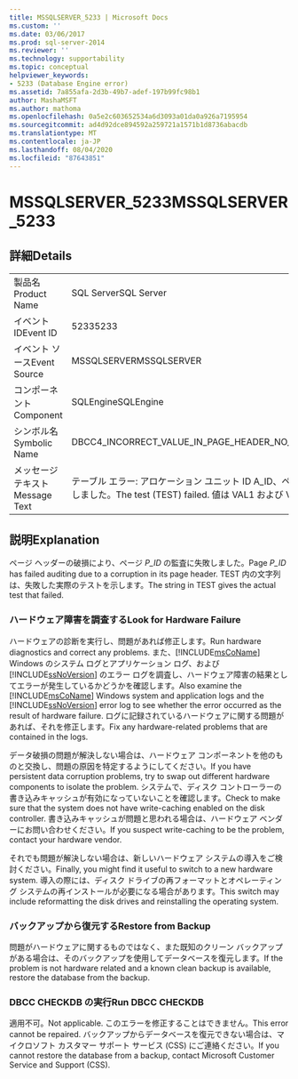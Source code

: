 ```yaml
---
title: MSSQLSERVER_5233 | Microsoft Docs
ms.custom: ''
ms.date: 03/06/2017
ms.prod: sql-server-2014
ms.reviewer: ''
ms.technology: supportability
ms.topic: conceptual
helpviewer_keywords:
- 5233 (Database Engine error)
ms.assetid: 7a855afa-2d3b-49b7-adef-197b99fc98b1
author: MashaMSFT
ms.author: mathoma
ms.openlocfilehash: 0a5e2c603652534a6d3093a01da0a926a7195954
ms.sourcegitcommit: ad4d92dce894592a259721a1571b1d8736abacdb
ms.translationtype: MT
ms.contentlocale: ja-JP
ms.lasthandoff: 08/04/2020
ms.locfileid: "87643851"
---
```

# <a name="mssqlserver_5233"></a><span data-ttu-id="0f2fe-102">MSSQLSERVER_5233</span><span class="sxs-lookup"><span data-stu-id="0f2fe-102">MSSQLSERVER_5233</span></span>
    
## <a name="details"></a><span data-ttu-id="0f2fe-103">詳細</span><span class="sxs-lookup"><span data-stu-id="0f2fe-103">Details</span></span>  
  
|||  
|-|-|  
|<span data-ttu-id="0f2fe-104">製品名</span><span class="sxs-lookup"><span data-stu-id="0f2fe-104">Product Name</span></span>|<span data-ttu-id="0f2fe-105">SQL Server</span><span class="sxs-lookup"><span data-stu-id="0f2fe-105">SQL Server</span></span>|  
|<span data-ttu-id="0f2fe-106">イベント ID</span><span class="sxs-lookup"><span data-stu-id="0f2fe-106">Event ID</span></span>|<span data-ttu-id="0f2fe-107">5233</span><span class="sxs-lookup"><span data-stu-id="0f2fe-107">5233</span></span>|  
|<span data-ttu-id="0f2fe-108">イベント ソース</span><span class="sxs-lookup"><span data-stu-id="0f2fe-108">Event Source</span></span>|<span data-ttu-id="0f2fe-109">MSSQLSERVER</span><span class="sxs-lookup"><span data-stu-id="0f2fe-109">MSSQLSERVER</span></span>|  
|<span data-ttu-id="0f2fe-110">コンポーネント</span><span class="sxs-lookup"><span data-stu-id="0f2fe-110">Component</span></span>|<span data-ttu-id="0f2fe-111">SQLEngine</span><span class="sxs-lookup"><span data-stu-id="0f2fe-111">SQLEngine</span></span>|  
|<span data-ttu-id="0f2fe-112">シンボル名</span><span class="sxs-lookup"><span data-stu-id="0f2fe-112">Symbolic Name</span></span>|<span data-ttu-id="0f2fe-113">DBCC4_INCORRECT_VALUE_IN_PAGE_HEADER_NO_METADATA</span><span class="sxs-lookup"><span data-stu-id="0f2fe-113">DBCC4_INCORRECT_VALUE_IN_PAGE_HEADER_NO_METADATA</span></span>|  
|<span data-ttu-id="0f2fe-114">メッセージ テキスト</span><span class="sxs-lookup"><span data-stu-id="0f2fe-114">Message Text</span></span>|<span data-ttu-id="0f2fe-115">テーブル エラー: アロケーション ユニット ID A_ID、ページ P_ID。</span><span class="sxs-lookup"><span data-stu-id="0f2fe-115">Table error: alloc unit ID A_ID, page P_ID.</span></span> <span data-ttu-id="0f2fe-116">テスト (TEST) が失敗しました。</span><span class="sxs-lookup"><span data-stu-id="0f2fe-116">The test (TEST) failed.</span></span> <span data-ttu-id="0f2fe-117">値は VAL1 および VAL2 です。</span><span class="sxs-lookup"><span data-stu-id="0f2fe-117">The values are VAL1 and VAL2.</span></span>|  
  
## <a name="explanation"></a><span data-ttu-id="0f2fe-118">説明</span><span class="sxs-lookup"><span data-stu-id="0f2fe-118">Explanation</span></span>  
 <span data-ttu-id="0f2fe-119">ページ ヘッダーの破損により、ページ *P_ID* の監査に失敗しました。</span><span class="sxs-lookup"><span data-stu-id="0f2fe-119">Page *P_ID* has failed auditing due to a corruption in its page header.</span></span> <span data-ttu-id="0f2fe-120">TEST 内の文字列は、失敗した実際のテストを示します。</span><span class="sxs-lookup"><span data-stu-id="0f2fe-120">The string in TEST gives the actual test that failed.</span></span>  
  
### <a name="look-for-hardware-failure"></a><span data-ttu-id="0f2fe-121">ハードウェア障害を調査する</span><span class="sxs-lookup"><span data-stu-id="0f2fe-121">Look for Hardware Failure</span></span>  
 <span data-ttu-id="0f2fe-122">ハードウェアの診断を実行し、問題があれば修正します。</span><span class="sxs-lookup"><span data-stu-id="0f2fe-122">Run hardware diagnostics and correct any problems.</span></span> <span data-ttu-id="0f2fe-123">また、[!INCLUDE[msCoName](../../includes/msconame-md.md)] Windows のシステム ログとアプリケーション ログ、および [!INCLUDE[ssNoVersion](../../includes/ssnoversion-md.md)] のエラー ログを調査し、ハードウェア障害の結果としてエラーが発生しているかどうかを確認します。</span><span class="sxs-lookup"><span data-stu-id="0f2fe-123">Also examine the [!INCLUDE[msCoName](../../includes/msconame-md.md)] Windows system and application logs and the [!INCLUDE[ssNoVersion](../../includes/ssnoversion-md.md)] error log to see whether the error occurred as the result of hardware failure.</span></span> <span data-ttu-id="0f2fe-124">ログに記録されているハードウェアに関する問題があれば、それを修正します。</span><span class="sxs-lookup"><span data-stu-id="0f2fe-124">Fix any hardware-related problems that are contained in the logs.</span></span>  
  
 <span data-ttu-id="0f2fe-125">データ破損の問題が解決しない場合は、ハードウェア コンポーネントを他のものと交換し、問題の原因を特定するようにしてください。</span><span class="sxs-lookup"><span data-stu-id="0f2fe-125">If you have persistent data corruption problems, try to swap out different hardware components to isolate the problem.</span></span> <span data-ttu-id="0f2fe-126">システムで、ディスク コントローラーの書き込みキャッシュが有効になっていないことを確認します。</span><span class="sxs-lookup"><span data-stu-id="0f2fe-126">Check to make sure that the system does not have write-caching enabled on the disk controller.</span></span> <span data-ttu-id="0f2fe-127">書き込みキャッシュが問題と思われる場合は、ハードウェア ベンダーにお問い合わせください。</span><span class="sxs-lookup"><span data-stu-id="0f2fe-127">If you suspect write-caching to be the problem, contact your hardware vendor.</span></span>  
  
 <span data-ttu-id="0f2fe-128">それでも問題が解決しない場合は、新しいハードウェア システムの導入をご検討ください。</span><span class="sxs-lookup"><span data-stu-id="0f2fe-128">Finally, you might find it useful to switch to a new hardware system.</span></span> <span data-ttu-id="0f2fe-129">導入の際には、ディスク ドライブの再フォーマットとオペレーティング システムの再インストールが必要になる場合があります。</span><span class="sxs-lookup"><span data-stu-id="0f2fe-129">This switch may include reformatting the disk drives and reinstalling the operating system.</span></span>  
  
### <a name="restore-from-backup"></a><span data-ttu-id="0f2fe-130">バックアップから復元する</span><span class="sxs-lookup"><span data-stu-id="0f2fe-130">Restore from Backup</span></span>  
 <span data-ttu-id="0f2fe-131">問題がハードウェアに関するものではなく、また既知のクリーン バックアップがある場合は、そのバックアップを使用してデータベースを復元します。</span><span class="sxs-lookup"><span data-stu-id="0f2fe-131">If the problem is not hardware related and a known clean backup is available, restore the database from the backup.</span></span>  
  
### <a name="run-dbcc-checkdb"></a><span data-ttu-id="0f2fe-132">DBCC CHECKDB の実行</span><span class="sxs-lookup"><span data-stu-id="0f2fe-132">Run DBCC CHECKDB</span></span>  
 <span data-ttu-id="0f2fe-133">適用不可。</span><span class="sxs-lookup"><span data-stu-id="0f2fe-133">Not applicable.</span></span> <span data-ttu-id="0f2fe-134">このエラーを修正することはできません。</span><span class="sxs-lookup"><span data-stu-id="0f2fe-134">This error cannot be repaired.</span></span> <span data-ttu-id="0f2fe-135">バックアップからデータベースを復元できない場合は、マイクロソフト カスタマー サポート サービス (CSS) にご連絡ください。</span><span class="sxs-lookup"><span data-stu-id="0f2fe-135">If you cannot restore the database from a backup, contact Microsoft Customer Service and Support (CSS).</span></span>  
  
  
